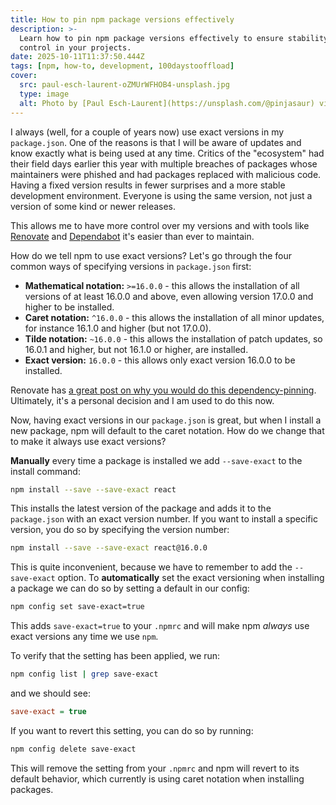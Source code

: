 ```yaml
---
title: How to pin npm package versions effectively
description: >-
  Learn how to pin npm package versions effectively to ensure stability and
  control in your projects.
date: 2025-10-11T11:37:50.444Z
tags: [npm, how-to, development, 100daystooffload]
cover:
  src: paul-esch-laurent-oZMUrWFHOB4-unsplash.jpg
  type: image
  alt: Photo by [Paul Esch-Laurent](https://unsplash.com/@pinjasaur) via [Unsplash](https://unsplash.com/)
---
```


I always (well, for a couple of years now) use exact versions in my `package.json`. One of the reasons is that I will be aware of updates and know exactly what is being used at any time. Critics of the "ecosystem" had their field days earlier this year with multiple breaches of packages whose maintainers were phished and had packages replaced with malicious code. Having a fixed version results in fewer surprises and a more stable development environment. Everyone is using the same version, not just a version of some kind or newer releases.

This allows me to have more control over my versions and with tools like [Renovate](https://www.mend.io/renovate/) and [Dependabot](https://docs.github.com/en/code-security/getting-started/dependabot-quickstart-guide) it's easier than ever to maintain.

How do we tell npm to use exact versions? Let's go through the four common ways of specifying versions in `package.json` first:

* **Mathematical notation:** `>=16.0.0` - this allows the installation of all versions of at least 16.0.0 and above, even allowing version 17.0.0 and higher to be installed.
* **Caret notation:** `^16.0.0` - this allows the installation of all minor updates, for instance 16.1.0 and higher (but not 17.0.0).
* **Tilde notation:** `~16.0.0` - this allows the installation of patch updates, so 16.0.1 and higher, but not 16.1.0 or higher, are installed.
* **Exact version:** `16.0.0` - this allows only exact version 16.0.0 to be installed.

Renovate has [a great post on why you would do this dependency-pinning](https://docs.renovatebot.com/dependency-pinning/). Ultimately, it's a personal decision and I am used to do this now.

Now, having exact versions in our `package.json` is great, but when I install a new package, npm will default to the caret notation. How do we change that to make it always use exact versions?

**Manually** every time a package is installed we add `--save-exact` to the install command:

```bash
npm install --save --save-exact react
```

This installs the latest version of the package and adds it to the `package.json` with an exact version number. If you want to install a specific version, you do so by specifying the version number:

```bash
npm install --save --save-exact react@16.0.0
```

This is quite inconvenient, because we have to remember to add the `--save-exact` option. To **automatically** set the exact versioning when installing a package we can do so by setting a default in our config:

```bash
npm config set save-exact=true
```

This adds `save-exact=true` to your `.npmrc` and will make npm _always_ use exact versions any time we use `npm`.

To verify that the setting has been applied, we run:

```bash
npm config list | grep save-exact
```

and we should see:

```ini
save-exact = true
```

If you want to revert this setting, you can do so by running:

```bash
npm config delete save-exact
```

This will remove the setting from your `.npmrc` and npm will revert to its default behavior, which currently is using caret notation when installing packages.
